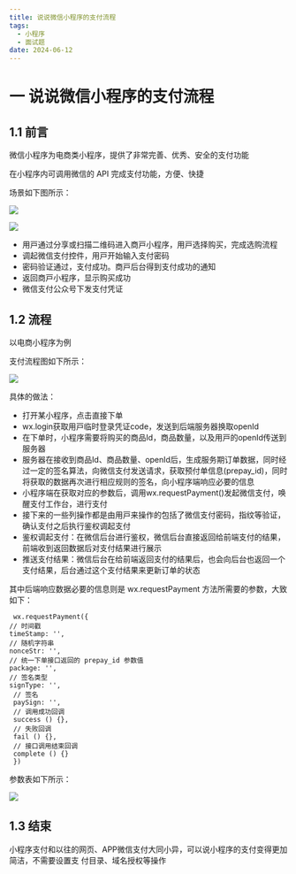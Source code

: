 ```yaml
---
title: 说说微信⼩程序的⽀付流程
tags:
  - 小程序
  - 面试题
date: 2024-06-12
---
```


# 一 说说微信⼩程序的⽀付流程

## 1.1 前⾔
微信⼩程序为电商类⼩程序，提供了⾮常完善、优秀、安全的⽀付功能

在⼩程序内可调⽤微信的 API 完成⽀付功能，⽅便、快捷

场景如下图所⽰：

![](https://f.pz.al/pzal/2024/06/12/0de5560979932.png)

![](https://f.pz.al/pzal/2024/06/12/01e92c471f1cb.png)

- ⽤⼾通过分享或扫描⼆维码进⼊商⼾⼩程序，⽤⼾选择购买，完成选购流程
- 调起微信⽀付控件，⽤⼾开始输⼊⽀付密码
- 密码验证通过，⽀付成功。商⼾后台得到⽀付成功的通知
- 返回商⼾⼩程序，显⽰购买成功
- 微信⽀付公众号下发⽀付凭证

## 1.2 流程

以电商⼩程序为例

⽀付流程图如下所⽰：

![](https://f.pz.al/pzal/2024/06/12/7c11cb4c5e63b.png)

具体的做法：
- 打开某⼩程序，点击直接下单
- wx.login获取⽤⼾临时登录凭证code，发送到后端服务器换取openId
- 在下单时，⼩程序需要将购买的商品Id，商品数量，以及⽤⼾的openId传送到服务器
- 服务器在接收到商品Id、商品数量、openId后，⽣成服务期订单数据，同时经过⼀定的签名算法，向微信⽀付发送请求，获取预付单信息(prepay_id)，同时将获取的数据再次进⾏相应规则的签名，向⼩程序端响应必要的信息
- ⼩程序端在获取对应的参数后，调⽤wx.requestPayment()发起微信⽀付，唤醒⽀付⼯作台，进⾏⽀付
- 接下来的⼀些列操作都是由⽤⼾来操作的包括了微信⽀付密码，指纹等验证，确认⽀付之后执⾏鉴权调起⽀付
- 鉴权调起⽀付：在微信后台进⾏鉴权，微信后台直接返回给前端⽀付的结果，前端收到返回数据后对⽀付结果进⾏展⽰
- 推送⽀付结果：微信后台在给前端返回⽀付的结果后，也会向后台也返回⼀个⽀付结果，后台通过这个⽀付结果来更新订单的状态

其中后端响应数据必要的信息则是 wx.requestPayment ⽅法所需要的参数，⼤致如下：

```JS
 wx.requestPayment({
// 时间戳
timeStamp: '',
// 随机字符串
nonceStr: '',
// 统⼀下单接⼝返回的 prepay_id 参数值
package: '',
// 签名类型
signType: '',
 // 签名
 paySign: '',
 // 调⽤成功回调
 success () {},
 // 失败回调
 fail () {},
 // 接⼝调⽤结束回调
 complete () {}
 })
```
参数表如下所⽰：

![](https://f.pz.al/pzal/2024/06/12/9a3a119c9d18b.png)

## 1.3 结束
⼩程序⽀付和以往的⽹⻚、APP微信⽀付⼤同⼩异，可以说⼩程序的⽀付变得更加简洁，不需要设置⽀
付⽬录、域名授权等操作